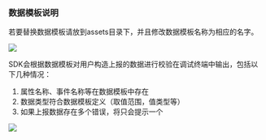 ### 数据模板说明

若要替换数据模板请放到assets目录下，并且修改数据模板名称为相应的名字。

![](C:\Users\fancyxu.TENCENT\AppData\Roaming\Typora\typora-user-images\image-20200313111732391.png)

SDK会根据数据模板对用户构造上报的数据进行校验在调试终端中输出，包括以下几种情况：

1. 属性名称、事件名称等在数据模板中存在
2. 数据类型符合数据模板定义（取值范围，值类型等）
3. 如果上报数据存在多个错误，将只会提示一个

![](https://main.qcloudimg.com/raw/d925b1d06108d7024eb0041cebc983fa.png)